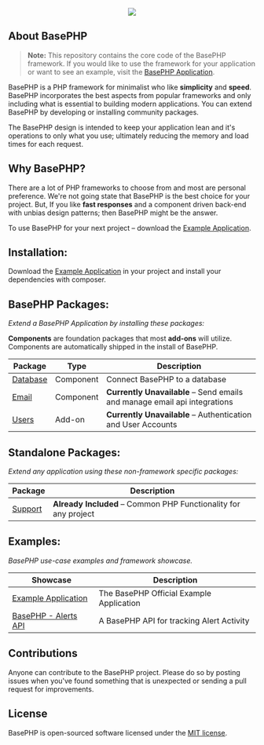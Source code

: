 <p align="center"><img src="http://timothymarois.com/a/basephp2-logo-03-01.svg"></p>

## About BasePHP

> **Note:** This repository contains the core code of the BasePHP framework. If you would like to use the framework for your application or want to see an example, visit the [BasePHP Application](https://github.com/basephp/basephp).

BasePHP is a PHP framework for minimalist who like **simplicity** and **speed**. BasePHP incorporates the best aspects from popular frameworks and only including what is essential to building modern applications. You can extend BasePHP by developing or installing community packages.

The BasePHP design is intended to keep your application lean and it's operations to only what you use; ultimately reducing the memory and load times for each request.


## Why BasePHP?

There are a lot of PHP frameworks to choose from and most are personal preference. We're not going state that BasePHP is the best choice for your project. But, If you like **fast responses** and a component driven back-end with unbias design patterns; then BasePHP might be the answer.

To use BasePHP for your next project – download the [Example Application](https://github.com/basephp/basephp).


## Installation:

Download the [Example Application](https://github.com/basephp/basephp) in your project and install your dependencies with composer.


## BasePHP Packages:
*Extend a BasePHP Application by installing these packages:*

**Components** are foundation packages that most **add-ons** will utilize. Components are automatically shipped in the install of BasePHP.

|Package				                         |Type        |Description		             |
|---				                             |---         |---		                     |
|[Database](https://github.com/basephp/database) |Component   |Connect BasePHP to a database |
|[Email](https://github.com/basephp/email)       |Component   |**Currently Unavailable** – Send emails and manage email api integrations |
|[Users](https://github.com/basephp/users)       |Add-on      |**Currently Unavailable** – Authentication and User Accounts  |


## Standalone Packages:
*Extend any application using these non-framework specific packages:*

|Package				                         |Description		       |
|---				                             |---		               |
|[Support](https://github.com/basephp/support)   |**Already Included** – Common PHP Functionality for any project |


## Examples:
*BasePHP use-case examples and framework showcase.*

|Showcase				                         |Description		       |
|---				                             |---		               |
|[Example Application](https://github.com/basephp/basephp)   |The BasePHP Official Example Application |
|[BasePHP - Alerts API](https://github.com/timothymarois/basephp-alerts-api)   |A BasePHP API for tracking Alert Activity |


## Contributions

Anyone can contribute to the BasePHP project. Please do so by posting issues when you've found something that is unexpected or sending a pull request for improvements.


## License

BasePHP is open-sourced software licensed under the [MIT license](https://opensource.org/licenses/MIT).
